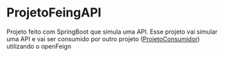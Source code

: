 # ProjetoFeingAPI
Projeto feito com SpringBoot que simula uma API.
Esse projeto vai simular uma API e vai ser consumido por outro projeto ([ProjetoConsumidor](https://github.com/GuilhermeMelo01/ProjetoFeingConsumidor)) utilizando o openFeign 
